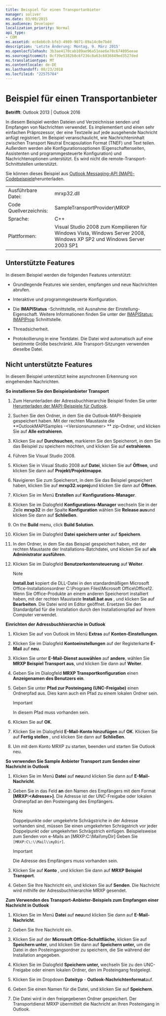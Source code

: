 ```yaml
---
title: Beispiel für einen Transportanbieter
manager: soliver
ms.date: 03/09/2015
ms.audience: Developer
localization_priority: Normal
api_type:
- COM
ms.assetid: ec6eb6c0-bfe3-4989-9071-89a14c0e7bdd
description: 'Letzte Änderung: Montag, 9. März 2015'
ms.openlocfilehash: 3b3ae4170cab109ae96a51eae6e70c674895eeae
ms.sourcegitcommit: 0cf39e5382b8c6f236c8a63c6036849ed3527ded
ms.translationtype: MT
ms.contentlocale: de-DE
ms.lasthandoff: 08/23/2018
ms.locfileid: "22575784"
---
```

# <a name="transport-provider-sample"></a>Beispiel für einen Transportanbieter

  
  
**Betrifft**: Outlook 2013 | Outlook 2016 
  
In diesem Beispiel werden Dateien und Verzeichnisse senden und Empfangen von Nachrichten verwendet. Es implementiert und einen sehr einfachen Präprozessor, der eine Textzeile auf jede ausgehende Nachricht anfügt registriert. Im Beispiel veranschaulicht, wie Nachrichteninhalt zwischen Transport Neutral Encapsulation Format (TNEF) und Text teilen. Außerdem werden alle Konfigurationsoptionen (Eigenschaftenseiten, Assistenten und programmgesteuerte Konfiguration) und Nachrichtenoptionen unterstützt. Es wird nicht die remote-Transport-Schnittstellen unterstützt. 
  
Sie können dieses Beispiel aus [Outlook Messaging-API (MAPI)-Codebeispiele](http://go.microsoft.com/fwlink/?LinkId=129740)herunterladen.
  
|||
|:-----|:-----|
|Ausführbare Datei:  <br/> |mrxp32.dll  <br/> |
|Code Quellverzeichnis:  <br/> |SampleTransportProvider\MRXP  <br/> |
|Sprache:  <br/> |C++  <br/> |
|Plattformen:  <br/> |Visual Studio 2008 zum Kompilieren für Windows Vista, Windows Server 2008, Windows XP SP2 und Windows Server 2003 SP1  <br/> |
   
## <a name="supported-features"></a>Unterstützte Features

In diesem Beispiel werden die folgenden Features unterstützt:
  
- Grundlegende Features wie senden, empfangen und neue Nachrichten abrufen.
    
- Interaktive und programmgesteuerte Konfiguration.
    
- Die **IMAPIStatus** -Schnittstelle, mit Ausnahme der Einstellung-Eigenschaft. Weitere Informationen finden Sie unter der [IMAPIStatus: IMAPIProp](imapistatusimapiprop.md) Schnittstelle. 
    
- Threadsicherheit.
    
- Protokollierung in eine Textdatei. Die Datei wird automatisch auf eine bestimmte Größe beschränkt. Alle Transport-Sitzungen verwenden dieselbe Datei.
    
## <a name="unsupported-features"></a>Nicht unterstützte Features

In diesem Beispiel unterstützt keine asynchronen Erkennung von eingehenden Nachrichten.
  
 **So installieren Sie den Beispielanbieter Transport**
  
1. Zum Herunterladen der Adressbuchhierarchie Beispiel finden Sie unter [Herunterladen der MAPI-Beispiele für Outlook](downloading-the-outlook-mapi-samples.md).
    
2. Suchen Sie den Ordner, in dem Sie die Outlook-MAPI-Beispiele gespeichert haben. Mit der rechten Maustaste die **OutlookMAPISamples -\<Versionsnummer\> ** zip-Ordner, und klicken Sie auf **Alle extrahieren**.
    
3. Klicken Sie auf **Durchsuchen**, markieren Sie den Speicherort, in dem Sie das Beispiel zu speichern möchten, und klicken Sie auf **extrahieren**.
    
4. Führen Sie Visual Studio 2008.
    
5. Klicken Sie in Visual Studio 2008 auf **Datei**, klicken Sie auf **Öffnen**, und klicken Sie dann auf **Projekt/Projektmappe**.
    
6. Navigieren Sie zum Speicherort, in dem Sie das Beispiel gespeichert haben, klicken Sie auf **mrxp32.vcproj**und klicken Sie dann auf **Öffnen**.
    
7. Klicken Sie im Menü **Erstellen** auf **Konfigurations-Manager**.
    
8. Klicken Sie im Dialogfeld **Konfigurations-Manager** wechseln Sie in der Zeile **mrxp32** in der Spalte **Konfiguration** wählen Sie **Release aus**und klicken Sie dann auf **Schließen**.
    
9. On the **Build** menu, click **Build Solution**.
    
10. Klicken Sie im Dialogfeld **Datei speichern unter** auf **Speichern**.
    
11. In den Ordner, in dem Sie das Beispiel gespeichert haben, mit der rechten Maustaste der Installations-Batchdatei, und klicken Sie auf **als Administrator ausführen**.
    
12. Klicken Sie im Dialogfeld **Benutzerkontensteuerung** auf **Weiter**.
    
    > [!NOTE]
    > **Install.bat** kopiert die DLL-Datei in den standardmäßigen Microsoft Office-Installationsordner C:\Program Files\Microsoft Office\Office12\. Wenn Sie Office-Produkte an einem anderen Speicherort installiert haben, mit der rechten Maustaste **Install.bat aus** , und klicken Sie auf **Bearbeiten**. Die Datei wird im Editor geöffnet. Ersetzen Sie den Standardpfad für die Installation durch den Installationspfad auf Ihrem Computer verwendet. 
  
 **Einrichten der Adressbuchhierarchie in Outlook**
  
1. Klicken Sie auf von Outlook im Menü **Extras** auf **Konten-Einstellungen**.
    
2. Klicken Sie im Dialogfeld **Kontoeinstellungen** auf der Registerkarte **E-Mail** auf **neu**.
    
3. Klicken Sie unter **E-Mail-Dienst auswählen** auf **andere**, wählen Sie **MRXP Beispiel Transport aus**, und klicken Sie dann auf **Weiter**.
    
4. Geben Sie im Dialogfeld **MRXP Transportkonfiguration** einen **Anzeigenamen des Benutzers ein**.
    
5. Geben Sie unter **Pfad zur Posteingang (UNC-Freigabe)** einen Ordnerpfad aus. Dies kann auch ein Pfad zu einem lokalen Ordner sein. 
    
    > [!IMPORTANT]
    > In diesem Pfad muss vorhanden sein. 
  
6. Klicken Sie auf **OK**.
    
7. Klicken Sie im Dialogfeld **E-Mail-Konto hinzufügen** auf **OK**. Klicken Sie auf **Fertig stellen** , und klicken Sie dann auf **Schließen**.
    
8. Um mit dem Konto MRXP zu starten, beenden und starten Sie Outlook neu.
    
 **So verwenden Sie Sample Anbieter Transport zum Senden einer Nachricht in Outlook**
  
1. Klicken Sie im Menü **Datei** auf **neu**und klicken Sie dann auf **E-Mail-Nachricht**.
    
2. Geben Sie in das Feld **an** den Namen des Empfängers mit dem Format **[MRXP:\<Adresse\>]**. Die Adresse ist der UNC-Freigabe oder lokalen Ordnerpfad an den Posteingang des Empfängers.
    
    > [!NOTE]
    > Doppelpunkte oder umgekehrte Schrägstriche in der Adresse vorhanden sind, müssen Sie einen umgekehrten Schrägstrich vor jeder Doppelpunkt oder umgekehrten Schrägstrich einfügen. Beispielsweise zum Senden von e-Mails an [MRXP:C:\Mail\myDir] Geben Sie `[MRXP:C\:\\Mail\\myDir]`. 
  
    > [!IMPORTANT]
    > Die Adresse des Empfängers muss vorhanden sein. 
  
3. Klicken Sie auf **Konto** , und klicken Sie dann auf **MRXP Beispiel Transport**.
    
4. Geben Sie Ihre Nachricht ein, und klicken Sie auf **Senden**. Die Nachricht wird mithilfe der Adressbuchhierarchie MRXP gesendet.
    
 **Zum Verwenden des Transport-Anbieter-Beispiels zum Empfangen einer Nachricht in Outlook**
  
1. Klicken Sie im Menü **Datei** auf **neu**und klicken Sie dann auf **E-Mail-Nachricht**.
    
2. Geben Sie Ihre Nachricht ein.
    
3. Klicken Sie auf der **Microsoft Office-Schaltfläche**, klicken Sie auf **Speichern unter**, und klicken Sie dann auf **Speichern unter,** um die Datei in den Posteingangsordner zu speichern, die Sie während der Installation angegeben. 
    
4. Klicken Sie im Dialogfeld **Speichern unter,** wechseln Sie zu den UNC-Freigabe oder einem lokalen Ordner, den im Posteingang festgelegt. 
    
5. Klicken Sie im Dropdown **Dateityp** - **Outlook-Nachrichtenformat**auf.
    
6. Geben Sie einen Namen für die Datei, und klicken Sie auf **Speichern**.
    
7. Die Datei wird in den freigegebenen Ordner gespeichert. Der Transportdienst MRXP übermittelt die Nachricht an Ihren Posteingang in Outlook.
    


